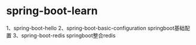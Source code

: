 # spring-boot-learn
1、spring-boot-hello 
2、spring-boot-basic-configuration springboot基础配置
3、spring-boot-redis springboot整合redis
